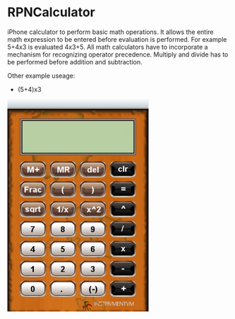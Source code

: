 # RPNCalculator
iPhone calculator to perform basic math operations. It allows the entire math expression to be entered before evaluation is performed. For example 5+4x3 is evaluated 4x3+5. All math calculators have to incorporate a mechanism for recognizing operator precedence. Multiply and divide has to be performed before addition and subtraction. 

Other example useage:
* (5+4)x3

![Image](https://github.com/jaminyah/RPNCalculator/blob/master/Volere/Default.png)

